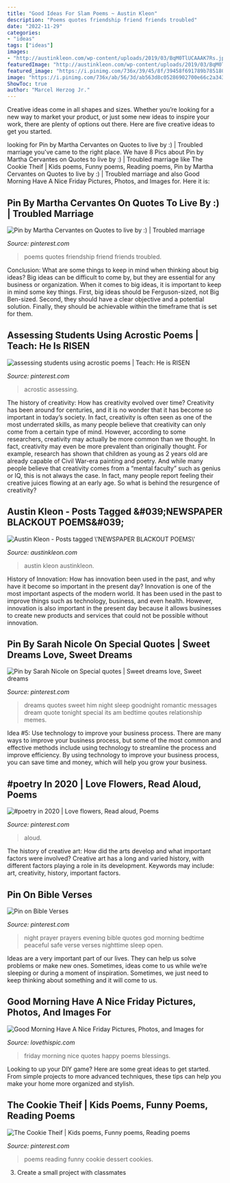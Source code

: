 ```yaml
---
title: "Good Ideas For Slam Poems ~ Austin Kleon"
description: "Poems quotes friendship friend friends troubled"
date: "2022-11-29"
categories:
- "ideas"
tags: ["ideas"]
images:
- "http://austinkleon.com/wp-content/uploads/2019/03/BqM0TlUCAAAK7Rs.jpg"
featuredImage: "http://austinkleon.com/wp-content/uploads/2019/03/BqM0TlUCAAAK7Rs.jpg"
featured_image: "https://i.pinimg.com/736x/39/45/8f/39458f691789b7851804ce81c51e04cb.jpg"
image: "https://i.pinimg.com/736x/ab/56/3d/ab563d8c05286902700e66c2a3437571--dessert-ideas-cookies.jpg"
ShowToc: true
author: "Marcel Herzog Jr."
---
```



Creative ideas come in all shapes and sizes. Whether you’re looking for a new way to market your product, or just some new ideas to inspire your work, there are plenty of options out there. Here are five creative ideas to get you started.

	

		
looking for Pin by Martha Cervantes on Quotes to live by :) | Troubled marriage you've came to the right place. We have 8 Pics about Pin by Martha Cervantes on Quotes to live by :) | Troubled marriage like The Cookie Theif | Kids poems, Funny poems, Reading poems, Pin by Martha Cervantes on Quotes to live by :) | Troubled marriage and also Good Morning Have A Nice Friday Pictures, Photos, and Images for. Here it is:
		
    
## Pin By Martha Cervantes On Quotes To Live By :) | Troubled Marriage

<img loading=lazy src="https://i.pinimg.com/736x/24/9e/31/249e313c82efd47e2f9fd19e160cf676--friend-poems-friend-quotes.jpg" onerror="this.onerror=null;this.src='https://tse2.mm.bing.net/th?id=OIP.bGvit6j6SXjQWP715QPjagHaPJ&amp;pid=15.1';" alt="Pin by Martha Cervantes on Quotes to live by :) | Troubled marriage">

_Source: pinterest.com_

>poems quotes friendship friend friends troubled. 

	

Conclusion: What are some things to keep in mind when thinking about big ideas?
Big ideas can be difficult to come by, but they are essential for any business or organization. When it comes to big ideas, it is important to keep in mind some key things. First, big ideas should be Ferguson-sized, not Big Ben-sized. Second, they should have a clear objective and a potential solution. Finally, they should be achievable within the timeframe that is set for them.

    
## Assessing Students Using Acrostic Poems | Teach: He Is RISEN

<img loading=lazy src="https://s-media-cache-ak0.pinimg.com/736x/09/74/b3/0974b358f38fbd597a7c5edfe0f8a6e9.jpg" onerror="this.onerror=null;this.src='https://tse3.mm.bing.net/th?id=OIP.nhxxvhzMpfL05yheEICpogHaJ6&amp;pid=15.1';" alt="assessing students using acrostic poems | Teach: He is RISEN">

_Source: pinterest.com_

>acrostic assessing. 

	

The history of creativity: How has creativity evolved over time?
Creativity has been around for centuries, and it is no wonder that it has become so important in today’s society. In fact, creativity is often seen as one of the most underrated skills, as many people believe that creativity can only come from a certain type of mind. However, according to some researchers, creativity may actually be more common than we thought. In fact, creativity may even be more prevalent than originally thought. For example, research has shown that children as young as 2 years old are already capable of Civil War-era painting and poetry. And while many people believe that creativity comes from a “mental faculty” such as genius or IQ, this is not always the case. In fact, many people report feeling their creative juices flowing at an early age. So what is behind the resurgence of creativity?

    
## Austin Kleon - Posts Tagged \&#039;NEWSPAPER BLACKOUT POEMS\&#039;

<img loading=lazy src="http://austinkleon.com/wp-content/uploads/2019/03/BqM0TlUCAAAK7Rs.jpg" onerror="this.onerror=null;this.src='https://tse3.mm.bing.net/th?id=OIP.1M7dvrSzqGCBxkm-dQrQrgHaHa&amp;pid=15.1';" alt="Austin Kleon - Posts tagged \&#039;NEWSPAPER BLACKOUT POEMS\&#039;">

_Source: austinkleon.com_

>austin kleon austinkleon. 

	

History of Innovation: How has innovation been used in the past, and why have it become so important in the present day?
Innovation is one of the most important aspects of the modern world. It has been used in the past to improve things such as technology, business, and even health. However, innovation is also important in the present day because it allows businesses to create new products and services that could not be possible without innovation.

    
## Pin By Sarah Nicole On Special Quotes | Sweet Dreams Love, Sweet Dreams

<img loading=lazy src="https://i.pinimg.com/736x/c8/a5/97/c8a597cc8a8a40b322bcbaceca89e800.jpg" onerror="this.onerror=null;this.src='https://tse4.mm.bing.net/th?id=OIP.0TAyaYec3ZLdCudu_8h7jwHaKx&amp;pid=15.1';" alt="Pin by Sarah Nicole on Special quotes | Sweet dreams love, Sweet dreams">

_Source: pinterest.com_

>dreams quotes sweet him night sleep goodnight romantic messages dream quote tonight special its am bedtime qoutes relationship memes. 

	

Idea #5: Use technology to improve your business process.
There are many ways to improve your business process, but some of the most common and effective methods include using technology to streamline the process and improve efficiency. By using technology to improve your business process, you can save time and money, which will help you grow your business.

    
## #poetry In 2020 | Love Flowers, Read Aloud, Poems

<img loading=lazy src="https://i.pinimg.com/736x/50/ec/8c/50ec8cbe27acd932e697e921dcdc5e46.jpg" onerror="this.onerror=null;this.src='https://tse2.mm.bing.net/th?id=OIP.0oOGfr7KUD2ZepYf8axRAgHaJ3&amp;pid=15.1';" alt="#poetry in 2020 | Love flowers, Read aloud, Poems">

_Source: pinterest.com_

>aloud. 

	

The history of creative art: How did the arts develop and what important factors were involved?
Creative art has a long and varied history, with different factors playing a role in its development. Keywords may include: art, creativity, history, important factors.

    
## Pin On Bible Verses

<img loading=lazy src="https://i.pinimg.com/736x/39/45/8f/39458f691789b7851804ce81c51e04cb.jpg" onerror="this.onerror=null;this.src='https://tse2.mm.bing.net/th?id=OIP.Y9Rngj-9pDUXB3Du8bSqhAHaK8&amp;pid=15.1';" alt="Pin on Bible Verses">

_Source: pinterest.com_

>night prayer prayers evening bible quotes god morning bedtime peaceful safe verse verses nighttime sleep open. 

	

Ideas are a very important part of our lives. They can help us solve problems or make new ones. Sometimes, ideas come to us while we’re sleeping or during a moment of inspiration. Sometimes, we just need to keep thinking about something and it will come to us.

    
## Good Morning Have A Nice Friday Pictures, Photos, And Images For

<img loading=lazy src="http://www.lovethispic.com/uploaded_images/266849-Good-Morning-Have-A-Nice-Friday.jpg" onerror="this.onerror=null;this.src='https://tse1.mm.bing.net/th?id=OIP.a9qqlLLTmLbRHbULpBdjJQHaGL&amp;pid=15.1';" alt="Good Morning Have A Nice Friday Pictures, Photos, and Images for">

_Source: lovethispic.com_

>friday morning nice quotes happy poems blessings. 

	

Looking to up your DIY game? Here are some great ideas to get started. From simple projects to more advanced techniques, these tips can help you make your home more organized and stylish.

    
## The Cookie Theif | Kids Poems, Funny Poems, Reading Poems

<img loading=lazy src="https://i.pinimg.com/736x/ab/56/3d/ab563d8c05286902700e66c2a3437571--dessert-ideas-cookies.jpg" onerror="this.onerror=null;this.src='https://tse2.mm.bing.net/th?id=OIP.eQin3uNVFBVz50pnhjuO5gHaMQ&amp;pid=15.1';" alt="The Cookie Theif | Kids poems, Funny poems, Reading poems">

_Source: pinterest.com_

>poems reading funny cookie dessert cookies. 

	

3. Create a small project with classmates

